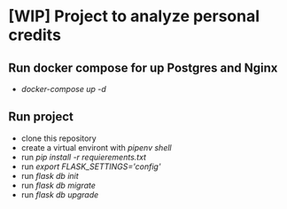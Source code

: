 
# [WIP] Project to analyze personal credits

## Run docker compose for up Postgres and Nginx
 - *docker-compose up -d*

## Run project
 - clone this repository
 - create a virtual environt with *pipenv shell*
 - run *pip install -r requierements.txt*
 - run *export FLASK_SETTINGS='config'*
 - run *flask db init*
 - run *flask db migrate*
 - run *flask db upgrade*
 
